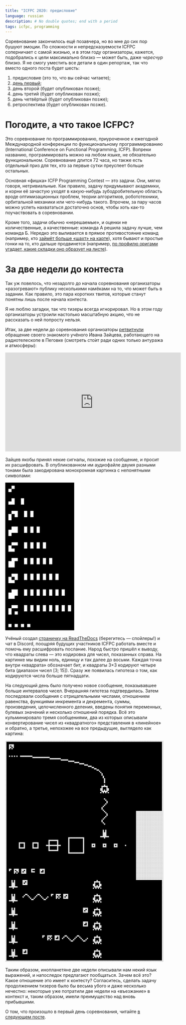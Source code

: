 ```yaml
---
title: "ICFPC 2020: предисловие"
language: russian
description: # No double quotes; end with a period
tags: icfpc, programming
---
```


Соревнование закончилось ещё позавчера, но во мне до сих пор бушуют эмоции. По
сложности и непредсказуемости ICFPC соперничает с самой жизнью, и в этом году
организаторы, кажется, подобрались к цели максимально близко — может быть, даже
*чересчур* близко. Я не смогу уместить все детали в один репортаж, так что
вместо одного поста будет шесть:

1. предисловие (это то, что вы сейчас читаете);
2. [день первый][icfpc-2020-part-2];
3. день второй (будет опубликован позже);
4. день третий (будет опубликован позже);
5. день четвёртый (будет опубликован позже);
6. ретроспектива (будет опубликован позже).

# Погодите, а что такое ICFPC?

Это соревнование по программированию, приуроченное к ежегодной Международной
конференции по функциональному программированию (International Conference on
Functional Programming, ICFP). Вопреки названию, программировать можно на любом
языке, не обязательно функциональном. Соревнование длится 72 часа, но также есть
отдельный приз для тех, кто за первые сутки преуспеет больше остальных.

Основная «фишка» ICFP Programming Contest — это задачи. Они, мягко говоря,
нетривиальные. Как правило, задачу придумывают академики, и корни её зачастую
уходят в какую-нибудь зубодробительную область вроде оптимизационных проблем,
теории алгоритмов, робототехники, орбитальной механики или чего-нибудь такого.
Впрочем, за пару часов можно успеть нахвататься достаточно основ, чтобы хоть
как-то поучаствовать в соревновании.

Кроме того, задачи обычно «нерешаемые», и оценки не количественные,
а качественные: команда А решила задачу лучше, чем команда Б. Нередко это
выливается в прямое противостояние команд (например, кто [займёт больше «шахт»
на карте][icfpc-2017-report]), хотя бывают и простые гонки на то, кто дальше
продвинется (например, [по профилю оригами угадает, какие складки оно образует
на листе][icfpc-2016-report]).

# За две недели до контеста

Так уж повелось, что незадолго до начала соревнования организаторы «разогревают»
публику несколькими намёками на то, что может быть в задании. Как правило, это
пара коротких твитов, которые станут понятны лишь после начала контеста.

Я не люблю загадки, так что тизеры всегда игнорировал. Но в этом году
организаторы устроили настолько масштабную акцию, что не рассказать о ней
попросту нельзя.

Итак, за две недели до соревнования организаторы [ретвитнули][ivan-missive]
обращение своего знакомого учёного Ивана Зайцева, работающего на радиотелескопе
в Пеговке (смотреть сто́ит ради одних только антуража и атмосферы):

<div class="center">
<p>
<iframe
    width="560"
    height="315"
    src="https://www.youtube-nocookie.com/embed/EjL-5EuQeCU"
    frameborder="0"
    allow="accelerometer; autoplay; encrypted-media; gyroscope; picture-in-picture"
    allowfullscreen>
</iframe>
</p>
</div>

Зайцев якобы принял некие сигналы, похожие на сообщение, и просит их
расшифровать. В опубликованном им аудиофайле двумя разными тонами была
закодирована монохромная картинка с непонятными символами:

<div class="center">
<img src="/images/icfpc-2020-msg01.png"
    width="240px"
    height="470px"
    alt="По левому краю столбец с квадратиками, справа от каждого квадратика
    несколько вертикальных палочек" />
</div>

Учёный создал [страничку на ReadTheDocs][readthedocs] (берегитесь — спойлеры!)
и чат в Discord, поощряя будущих участников ICFPC работать вместе и помочь ему
расшифровать послание. Народ быстро пришёл к выводу, что квадраты слева — это
кодировка для чисел, показанных справа. На картинке мы видим ноль, единицу и так
далее до восьми. Каждая точка внутри «квадрата» обозначает бит, и квадраты 3×3
кодируют четыре бита (диапазон чисел [3; 15]). Сразу же появилась гипотеза
о том, как кодируются числа больше пятнадцати.

На следующий день было получено новое сообщение, показывавшее больше интервалов
чисел. Вчерашняя гипотеза подтвердилась. Затем последовали сообщения
с отрицательными числами, отношением равенства, функциями инкремента
и декремента, суммы, произведения, целочисленного деления, введены понятия
переменных, булевых значений и несколько отношений порядка. Всё это
кульминировало тремя сообщениями, два из которых описывали конвертирование чисел
из «квадратного» представления в «линейное» и обратно, а третье, непохожее на
все предыдущие, выглядело как картина:

<div class="center">
<img src="/images/icfpc-2020-msg15.png"
    width="512px"
    height="704px"
    alt="Похоже, нечто прилетает сюда из космоса, и между сторонами происходит
    какой-то обмен сообщениями" />
</div>

Таким образом, инопланетяне две недели описывали нам некий язык выражений,
и напоследок предлагают пообщаться. Зачем всё это? Какое отношение это имеет
к контесту? Согласитесь, сделать задачу продолжением тизеров было бы весьма
убого и даже несколько нечестно: некоторые уже потратили две недели на
«въезжание» в контекст и, таким образом, имели преимущество над вновь
прибывшими.

О том, что произошло в первый день соревнования, читайте [в следующем
посте][icfpc-2020-part-2].

[icfpc-2016-report]: /posts/2016-08-08-icfpc-2016.html
    "ICFPC 2016 — Debiania"

[icfpc-2017-report]: /posts/2017-09-03-icfpc-2017.html
    "ICFPC 2017 — Debiania"

[ivan-missive]: https://twitter.com/icfpcontest2020/status/1278965948461056000
    "ICFP Contest 2020 on Twitter"

[readthedocs]: https://message-from-space.readthedocs.io/en/latest/message15.html
    "Message from space"

[icfpc-2020-part-2]: /posts/2020-07-22-icfpc-2020-part-2.html
    "ICFPC 2020: день первый — Debiania"
